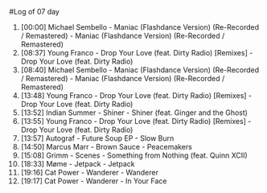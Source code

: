 #Log of 07 day

1. [00:00] Michael Sembello - Maniac (Flashdance Version) (Re-Recorded / Remastered) - Maniac (Flashdance Version) (Re-Recorded / Remastered)
1. [08:37] Young Franco - Drop Your Love (feat. Dirty Radio) [Remixes] - Drop Your Love (feat. Dirty Radio)
1. [08:40] Michael Sembello - Maniac (Flashdance Version) (Re-Recorded / Remastered) - Maniac (Flashdance Version) (Re-Recorded / Remastered)
1. [13:48] Young Franco - Drop Your Love (feat. Dirty Radio) [Remixes] - Drop Your Love (feat. Dirty Radio)
1. [13:52] Indian Summer - Shiner - Shiner (feat. Ginger and the Ghost)
1. [13:55] Young Franco - Drop Your Love (feat. Dirty Radio) [Remixes] - Drop Your Love (feat. Dirty Radio)
1. [13:57] Autograf - Future Soup EP - Slow Burn
1. [14:50] Marcus Marr - Brown Sauce - Peacemakers
1. [15:08] Grimm - Scenes - Something from Nothing (feat. Quinn XCII)
1. [18:33] Møme - Jetpack - Jetpack
1. [19:16] Cat Power - Wanderer - Wanderer
1. [19:17] Cat Power - Wanderer - In Your Face
